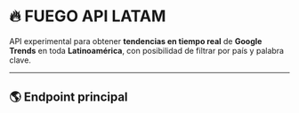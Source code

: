 # 🔥 FUEGO API LATAM

API experimental para obtener **tendencias en tiempo real** de **Google Trends** en toda **Latinoamérica**, con posibilidad de filtrar por país y palabra clave.

---

## 🌎 Endpoint principal

